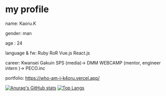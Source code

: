# my profile 
 name: Kaoru.K
 
 gender: man

 age : 24

 language & fw: Ruby RoR Vue.js React.js

 career: Kwansei Gakuin SPS (media)→ DMM WEBCAMP (mentor, engineer intern )→ PECO.inc
 
 portfolio: https://who-am-i-k4oru.vercel.app/



 [![Anurag's GitHub stats](https://github-readme-stats.vercel.app/api?username=kaoru-kk&count_private=true&theme=tokyonight)](https://github.com/anuraghazra/github-readme-stats)
 [![Top Langs](https://github-readme-stats.vercel.app/api/top-langs/?username=kaoru-kk&layout=compact)](https://github.com/anuraghazra/github-readme-stats)

